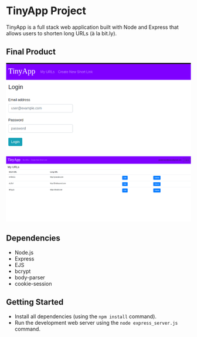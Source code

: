 # TinyApp Project

TinyApp is a full stack web application built with Node and Express that allows users to shorten long URLs (à la bit.ly).

## Final Product

!["Login page!"](https://github.com/Leelamprey/tinyapp/blob/master/docs/Login_page.png?raw=true)

!["URL page with some of my favorite sites to browse!"](https://github.com/Leelamprey/tinyapp/blob/master/docs/urls_page.png?raw=true)

## Dependencies

- Node.js
- Express
- EJS
- bcrypt
- body-parser
- cookie-session

## Getting Started

- Install all dependencies (using the `npm install` command).
- Run the development web server using the `node express_server.js` command.